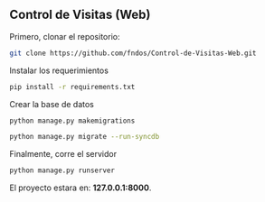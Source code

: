 ## Control de Visitas (Web)

Primero, clonar el repositorio:

```bash
git clone https://github.com/fndos/Control-de-Visitas-Web.git
```

Instalar los requerimientos

```bash
pip install -r requirements.txt
```

Crear la base de datos

```bash
python manage.py makemigrations

python manage.py migrate --run-syncdb

```

Finalmente, corre el servidor

```bash
python manage.py runserver
```

El proyecto estara en: **127.0.0.1:8000**.
